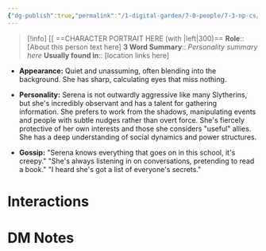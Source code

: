 ```yaml
---
{"dg-publish":true,"permalink":"/1-digital-garden/7-0-people/7-3-np-cs/serena-skuse/","tags":["#person","hogwarts","student","slytherin"]}
---
```


>[!info] 
>[[ ==CHARACTER PORTRAIT HERE (with |left|300)==
>**Role**:: [About this person text here]
>**3 Word Summary**:: *Personality summary here*
>**Usually found in**:: [location links here]

- **Appearance:** Quiet and unassuming, often blending into the background. She has sharp, calculating eyes that miss nothing.
    
- **Personality:** Serena is not outwardly aggressive like many Slytherins, but she's incredibly observant and has a talent for gathering information. She prefers to work from the shadows, manipulating events and people with subtle nudges rather than overt force. She's fiercely protective of her own interests and those she considers "useful" allies. She has a deep understanding of social dynamics and power structures.
    
- **Gossip:** "Serena knows everything that goes on in this school, it's creepy." "She's always listening in on conversations, pretending to read a book." "I heard she's got a list of everyone's secrets."


# Interactions


# DM Notes


